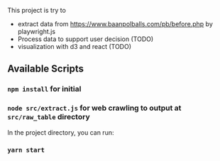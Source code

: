 This project is try to 
- extract data from https://www.baanpolballs.com/pb/before.php by playwright.js
- Process data  to support user decision (TODO)
- visualization with d3 and react (TODO)

## Available Scripts

### `npm install` for initial

### `node src/extract.js` for web crawling to output at `src/raw_table` directory

In the project directory, you can run:

### `yarn start`
